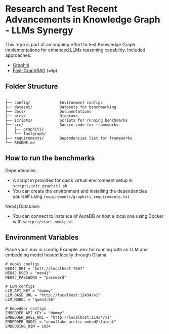 # Research and Test Recent Advancements in Knowledge Graph - LLMs Synergy

This repo is part of an ongoing effort to test Knowledge Graph implementations for enhanced LLMs reasoning capability.
Included approaches:
- [Graphiti](https://github.com/getzep/graphiti)
- [Fast-GraphRAG](https://github.com/circlemind-ai/fast-graphrag) (wip)

## Folder Structure

```
.
├── config/             Environment configs
├── dataset/            Datasets for benchmarking
├── docs/               Documentations
├── pics/               Diagrams
├── scripts/            Scripts for running benchmarks
├── src/                Source code for frameworks
│   ├── graphiti/       
│   └── fastgraph/
├── requirements/       Dependencies list for frameworks
└── README.md
```

## How to run the benchmarks

Dependencies:
- A script in provided for quick virtual environment setup in `scripts/init_graphiti.sh`
- You can create the environment and installing the dependencies yourself using `requirements/graphiti_requirements.txt`

Neo4j Database:
- You can connect to instance of AuraDB or host a local one using Docker with `scripts/start_neo4j.sh`

## Environment Variables

Place your .env in /config
Example .env for running with an LLM and embedding model hosted locally through Ollama

```
# neo4j configs
NEO4J_URI = "bolt://localhost:7687"
NEO4J_USER = "neo4j"
NEO4J_PASSWORD = "password"

# LLM configs
LLM_API_KEY = "dummy"
LLM_BASE_URL = "http://localhost:11434/v1"
LLM_MODEL = "qwen3:8b"

# Embedder configs
EMBEDDER_API_KEY = "dummy"
EMBEDDER_BASE_URL = "http://localhost:11434/v1"
EMBEDDER_MODEL = "snowflake-arctic-embed2:latest"
EMBEDDING_DIM = 1024
```
